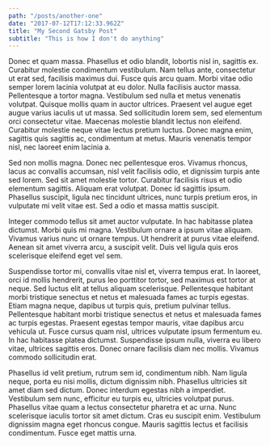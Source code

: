 ```yaml
---
path: "/posts/another-one"
date: "2017-07-12T17:12:33.962Z"
title: "My Second Gatsby Post"
subtitle: "This is how I don't do anything"
---
```

Donec et quam massa. Phasellus et odio blandit, lobortis nisl in, sagittis ex. Curabitur molestie condimentum vestibulum. Nam tellus ante, consectetur ut erat sed, facilisis maximus dui. Fusce quis arcu quam. Morbi vitae odio semper lorem lacinia volutpat at eu dolor. Nulla facilisis auctor massa. Pellentesque a tortor magna. Vestibulum sed nulla et metus venenatis volutpat. Quisque mollis quam in auctor ultrices. Praesent vel augue eget augue varius iaculis ut ut massa. Sed sollicitudin lorem sem, sed elementum orci consectetur vitae. Maecenas molestie blandit lectus non eleifend. Curabitur molestie neque vitae lectus pretium luctus. Donec magna enim, sagittis quis sagittis ac, condimentum at metus. Mauris venenatis tempor nisl, nec laoreet enim lacinia a.

Sed non mollis magna. Donec nec pellentesque eros. Vivamus rhoncus, lacus ac convallis accumsan, nisl velit facilisis odio, et dignissim turpis ante sed lorem. Sed sit amet molestie tortor. Curabitur facilisis risus et odio elementum sagittis. Aliquam erat volutpat. Donec id sagittis ipsum. Phasellus suscipit, ligula nec tincidunt ultrices, nunc turpis pretium eros, in vulputate mi velit vitae est. Sed a odio et massa mattis suscipit.

Integer commodo tellus sit amet auctor vulputate. In hac habitasse platea dictumst. Morbi quis mi magna. Vestibulum ornare a ipsum vitae aliquam. Vivamus varius nunc ut ornare tempus. Ut hendrerit at purus vitae eleifend. Aenean sit amet viverra arcu, a suscipit velit. Duis vel ligula quis eros scelerisque eleifend eget vel sem.

Suspendisse tortor mi, convallis vitae nisl et, viverra tempus erat. In laoreet, orci id mollis hendrerit, purus leo porttitor tortor, sed maximus est tortor at neque. Sed luctus elit at tellus aliquam scelerisque. Pellentesque habitant morbi tristique senectus et netus et malesuada fames ac turpis egestas. Etiam magna neque, dapibus ut turpis quis, pretium pulvinar tellus. Pellentesque habitant morbi tristique senectus et netus et malesuada fames ac turpis egestas. Praesent egestas tempor mauris, vitae dapibus arcu vehicula ut. Fusce cursus quam nisl, ultrices vulputate ipsum fermentum eu. In hac habitasse platea dictumst. Suspendisse ipsum nulla, viverra eu libero vitae, ultrices sagittis eros. Donec ornare facilisis diam nec mollis. Vivamus commodo sollicitudin erat.

Phasellus id velit pretium, rutrum sem id, condimentum nibh. Nam ligula neque, porta eu nisi mollis, dictum dignissim nibh. Phasellus ultricies sit amet diam sed dictum. Donec interdum egestas nibh a imperdiet. Vestibulum sem nunc, efficitur eu turpis eu, ultricies volutpat purus. Phasellus vitae quam a lectus consectetur pharetra et ac urna. Nunc scelerisque iaculis tortor sit amet dictum. Cras eu suscipit enim. Vestibulum dignissim magna eget rhoncus congue. Mauris sagittis lectus et facilisis condimentum. Fusce eget mattis urna.